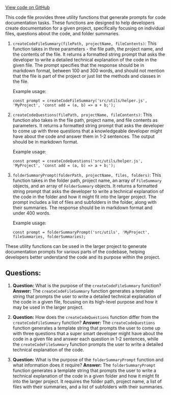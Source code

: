 [View code on GitHub](https://github.com/context-labs/autodoc/blob/master/src/cli/commands/index/prompts.ts)

This code file provides three utility functions that generate prompts for code documentation tasks. These functions are designed to help developers create documentation for a given project, specifically focusing on individual files, questions about the code, and folder summaries.

1. `createCodeFileSummary(filePath, projectName, fileContents)`: This function takes in three parameters - the file path, the project name, and the contents of the file. It returns a formatted string prompt that asks the developer to write a detailed technical explanation of the code in the given file. The prompt specifies that the response should be in markdown format, between 100 and 300 words, and should not mention that the file is part of the project or just list the methods and classes in the file.

   Example usage:
   ```
   const prompt = createCodeFileSummary('src/utils/helper.js', 'MyProject', 'const add = (a, b) => a + b;');
   ```

2. `createCodeQuestions(filePath, projectName, fileContents)`: This function also takes in the file path, project name, and file contents as parameters. It returns a formatted string prompt that asks the developer to come up with three questions that a knowledgeable developer might have about the code and answer them in 1-2 sentences. The output should be in markdown format.

   Example usage:
   ```
   const prompt = createCodeQuestions('src/utils/helper.js', 'MyProject', 'const add = (a, b) => a + b;');
   ```

3. `folderSummaryPrompt(folderPath, projectName, files, folders)`: This function takes in the folder path, project name, an array of `FileSummary` objects, and an array of `FolderSummary` objects. It returns a formatted string prompt that asks the developer to write a technical explanation of the code in the folder and how it might fit into the larger project. The prompt includes a list of files and subfolders in the folder, along with their summaries. The response should be in markdown format and under 400 words.

   Example usage:
   ```
   const prompt = folderSummaryPrompt('src/utils', 'MyProject', fileSummaries, folderSummaries);
   ```

These utility functions can be used in the larger project to generate documentation prompts for various parts of the codebase, helping developers better understand the code and its purpose within the project.
## Questions: 
 1. **Question:** What is the purpose of the `createCodeFileSummary` function?
   **Answer:** The `createCodeFileSummary` function generates a template string that prompts the user to write a detailed technical explanation of the code in a given file, focusing on its high-level purpose and how it may be used in the larger project.

2. **Question:** How does the `createCodeQuestions` function differ from the `createCodeFileSummary` function?
   **Answer:** The `createCodeQuestions` function generates a template string that prompts the user to come up with three questions that a super smart developer might have about the code in a given file and answer each question in 1-2 sentences, while the `createCodeFileSummary` function prompts the user to write a detailed technical explanation of the code.

3. **Question:** What is the purpose of the `folderSummaryPrompt` function and what information does it require?
   **Answer:** The `folderSummaryPrompt` function generates a template string that prompts the user to write a technical explanation of the code in a given folder and how it might fit into the larger project. It requires the folder path, project name, a list of files with their summaries, and a list of subfolders with their summaries.